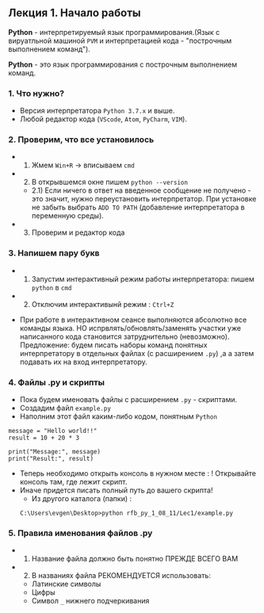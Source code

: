 ## Лекция 1. Начало работы

**Python** - интерпретируемый язык программирования.(Язык с вируатльной машиной `PVM` и интерпретацией кода - "построчным выполнением команд").

**Python** - это язык программирования с построчным выполнением команд.


### 1. Что нужно? 
* Версия интерпретатора `Python 3.7.x` и выше.
* Любой редактор кода (`VScode`, `Atom`, `PyCharm`, `VIM`).


### 2. Проверим, что все установилось
* 1) Жмем `Win+R` -> вписываем `cmd`
* 2) В открывшемся окне пишем `python --version`
    * 2.1) Если ничего в ответ на введенное сообщение не получено - это значит, нужно переустановить интерпретатор. При установке не забыть выбрать `ADD TO PATH` (добавление интерпретатора в переменную среды).

* 3) Проверим и редактор кода


### 3. Напишем пару букв
* 1) Запустим интерактивный режим работы интерпретатора: пишем  `python` в `cmd`
* 2) Отключим интерактивынй режим : `Ctrl+Z`

* При работе в интерактивном сеансе выполняются абсолютно все команды языка. НО испрвлять/обновлять/заменять участки уже написанного кода становится затруднительно (невозможно). Предложение: будем писать наборы команд понятных интерпретатору в отдельных файлах (с расширением `.py`) ,а а затем подавать их на вход интерпретатору.


### 4. Файлы .py и скрипты
* Пока будем именовать файлы с расширением `.py` - скриптами.
* Создадим файл `example.py`
* Наполним этот файл каким-либо кодом, понятным `Python`
```
message = "Hello world!!"
result = 10 + 20 * 3

print("Message:", message)
print("Result:", result)
```
* Теперь необходимо открыть консоль в нужном месте : ! Открывайте консоль там, где лежит скрипт. 
* Иначе придется писать полный путь до вашего скрипта!
    * Из другого каталога (папки) :
    ```
    C:\Users\evgen\Desktop>python rfb_py_1_08_11/Lec1/example.py
    ```

### 5. Правила именования файлов .py
* 1) Название файла должно быть понятно ПРЕЖДЕ ВСЕГО ВАМ
* 2) В названиях файла РЕКОМЕНДУЕТСЯ использовать:
    * Латинские символы
    * Цифры
    * Символ `_` нижнего подчеркивания

